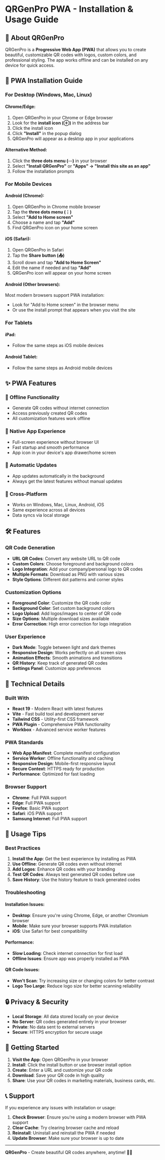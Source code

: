 # QRGenPro PWA - Installation & Usage Guide

## 🚀 About QRGenPro

QRGenPro is a **Progressive Web App (PWA)** that allows you to create beautiful, customizable QR codes with logos, custom colors, and professional styling. The app works offline and can be installed on any device for quick access.

## 📱 PWA Installation Guide

### For Desktop (Windows, Mac, Linux)

#### Chrome/Edge:
1. Open QRGenPro in your Chrome or Edge browser
2. Look for the **install icon (⊕)** in the address bar
3. Click the install icon
4. Click **"Install"** in the popup dialog
5. QRGenPro will appear as a desktop app in your applications

#### Alternative Method:
1. Click the **three dots menu (⋯)** in your browser
2. Select **"Install QRGenPro"** or **"Apps" → "Install this site as an app"**
3. Follow the installation prompts

### For Mobile Devices

#### Android (Chrome):
1. Open QRGenPro in Chrome mobile browser
2. Tap the **three dots menu (⋮)**
3. Select **"Add to Home screen"**
4. Choose a name and tap **"Add"**
5. Find QRGenPro icon on your home screen

#### iOS (Safari):
1. Open QRGenPro in Safari
2. Tap the **Share button (📤)**
3. Scroll down and tap **"Add to Home Screen"**
4. Edit the name if needed and tap **"Add"**
5. QRGenPro icon will appear on your home screen

#### Android (Other browsers):
Most modern browsers support PWA installation:
- Look for "Add to Home screen" in the browser menu
- Or use the install prompt that appears when you visit the site

### For Tablets

#### iPad:
- Follow the same steps as iOS mobile devices

#### Android Tablet:
- Follow the same steps as Android mobile devices

## ✨ PWA Features

### 🔄 **Offline Functionality**
- Generate QR codes without internet connection
- Access previously created QR codes
- All customization features work offline

### 📱 **Native App Experience**
- Full-screen experience without browser UI
- Fast startup and smooth performance
- App icon in your device's app drawer/home screen

### 💾 **Automatic Updates**
- App updates automatically in the background
- Always get the latest features without manual updates

### 🔄 **Cross-Platform**
- Works on Windows, Mac, Linux, Android, iOS
- Same experience across all devices
- Data syncs via local storage

## 🛠️ Features

### QR Code Generation
- **URL QR Codes**: Convert any website URL to QR code
- **Custom Colors**: Choose foreground and background colors
- **Logo Integration**: Add your company/personal logo to QR codes
- **Multiple Formats**: Download as PNG with various sizes
- **Style Options**: Different dot patterns and corner styles

### Customization Options
- **Foreground Color**: Customize the QR code color
- **Background Color**: Set custom background colors
- **Logo Upload**: Add logos/images to center of QR code
- **Size Options**: Multiple download sizes available
- **Error Correction**: High error correction for logo integration

### User Experience
- **Dark Mode**: Toggle between light and dark themes
- **Responsive Design**: Works perfectly on all screen sizes
- **Animation Effects**: Smooth animations and transitions
- **QR History**: Keep track of generated QR codes
- **Settings Panel**: Customize app preferences

## 🔧 Technical Details

### Built With
- **React 19** - Modern React with latest features
- **Vite** - Fast build tool and development server
- **Tailwind CSS** - Utility-first CSS framework
- **PWA Plugin** - Comprehensive PWA functionality
- **Workbox** - Advanced service worker features

### PWA Standards
- **Web App Manifest**: Complete manifest configuration
- **Service Worker**: Offline functionality and caching
- **Responsive Design**: Mobile-first responsive layout
- **Secure Context**: HTTPS ready for production
- **Performance**: Optimized for fast loading

### Browser Support
- **Chrome**: Full PWA support
- **Edge**: Full PWA support
- **Firefox**: Basic PWA support
- **Safari**: iOS PWA support
- **Samsung Internet**: Full PWA support

## 🎯 Usage Tips

### Best Practices
1. **Install the App**: Get the best experience by installing as PWA
2. **Use Offline**: Generate QR codes even without internet
3. **Add Logos**: Enhance QR codes with your branding
4. **Test QR Codes**: Always test generated QR codes before use
5. **Save History**: Use the history feature to track generated codes

### Troubleshooting

#### Installation Issues:
- **Desktop**: Ensure you're using Chrome, Edge, or another Chromium browser
- **Mobile**: Make sure your browser supports PWA installation
- **iOS**: Use Safari for best compatibility

#### Performance:
- **Slow Loading**: Check internet connection for first load
- **Offline Issues**: Ensure app was properly installed as PWA

#### QR Code Issues:
- **Won't Scan**: Try increasing size or changing colors for better contrast
- **Logo Too Large**: Reduce logo size for better scanning reliability

## 🔒 Privacy & Security

- **Local Storage**: All data stored locally on your device
- **No Server**: QR codes generated entirely in your browser
- **Private**: No data sent to external servers
- **Secure**: HTTPS encryption for secure usage

## 🚀 Getting Started

1. **Visit the App**: Open QRGenPro in your browser
2. **Install**: Click the install button or use browser install option
3. **Create**: Enter a URL and customize your QR code
4. **Download**: Save your QR code in high quality
5. **Share**: Use your QR codes in marketing materials, business cards, etc.

## 📞 Support

If you experience any issues with installation or usage:

1. **Check Browser**: Ensure you're using a modern browser with PWA support
2. **Clear Cache**: Try clearing browser cache and reload
3. **Reinstall**: Uninstall and reinstall the PWA if needed
4. **Update Browser**: Make sure your browser is up to date

---

**QRGenPro** - Create beautiful QR codes anywhere, anytime! 🎨✨
